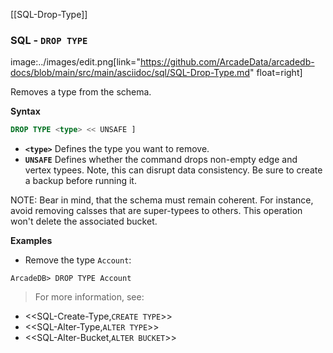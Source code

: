 [[SQL-Drop-Type]]
### SQL - `DROP TYPE` 
image:../images/edit.png[link="https://github.com/ArcadeData/arcadedb-docs/blob/main/src/main/asciidoc/sql/SQL-Drop-Type.md" float=right]

Removes a type from the schema.

**Syntax**

```sql
DROP TYPE <type> << UNSAFE ]
```

- **`<type>`** Defines the type you want to remove.
- **`UNSAFE`** Defines whether the command drops non-empty edge and vertex typees.  Note, this can disrupt data consistency.  Be sure to create a backup before running it.



NOTE: Bear in mind, that the schema must remain coherent.  For instance, avoid removing calsses that are super-typees to others.  This operation won't delete the associated bucket.

**Examples**

- Remove the type `Account`:

```
ArcadeDB> DROP TYPE Account
```


>For more information, see:

- <<SQL-Create-Type,`CREATE TYPE`>>
- <<SQL-Alter-Type,`ALTER TYPE`>>
- <<SQL-Alter-Bucket,`ALTER BUCKET`>>

